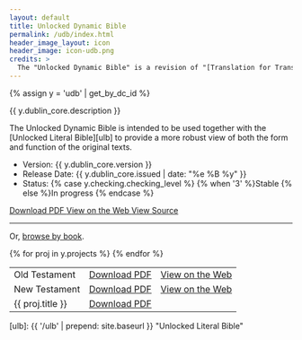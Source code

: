```yaml
---
layout: default
title: Unlocked Dynamic Bible
permalink: /udb/index.html
header_image_layout: icon
header_image: icon-udb.png
credits: >
  The "Unlocked Dynamic Bible" is a revision of "[Translation for Translators](https://git.door43.org/Door43/T4T)" (by Ellis W. Deibler Jr. made available under a [Creative Commons Attribution-ShareAlike 4.0 International](http://creativecommons.org/licenses/by-sa/4.0) license), designed by unfoldingWord and revised by the [Door43 World Missions Community](https://door43.org/). It is made available under a [Creative Commons Attribution-ShareAlike 4.0 International](https://creativecommons.org/licenses/by-sa/4.0/) license.
---
```


{% assign y = 'udb' | get_by_dc_id %}
<p>{{ y.dublin_core.description }}</p>
<p>The Unlocked Dynamic Bible is intended to be used together with the [Unlocked Literal Bible][ulb] to provide a more robust view of both the form and function of the original texts.</p>

<ul>
 <li>Version: {{ y.dublin_core.version }}</li>
 <li>Release Date: {{ y.dublin_core.issued | date: "%e %B %y" }}</li>
 <li>Status: {% case y.checking.checking_level %}
{% when '3' %}Stable {% else %}In progress
{% endcase %}</li>
</ul>

<div class="text-center">
 <p>
  <a class="btn btn-dark btn-sm" href="https://cdn.door43.org/en/{{ y.dublin_core.identifier }}/v{{ y.dublin_core.version }}/pdf/en_{{ y.dublin_core.identifier }}_v{{ y.dublin_core.version }}.pdf" title="{{ y.dublin_core.identifier | upcase }} Version {{ y.dublin_core.version }} PDF">
   <i class="fa fa-file-pdf-o"></i> Download PDF
  </a>
  <a class="btn btn-dark btn-sm" href="https://door43.org/u/Door43-Catalog/en_udb/ade6251820/" title="{{ y.dublin_core.identifier | upcase }} Version {{ y.dublin_core.version }} Web">
   <i class="fa fa-globe"></i> View on the Web
  </a>
  <a class="btn btn-dark btn-sm" href="{{ y.dublin_core.url }}" title="{{ y.dublin_core.identifier | upcase }} Version {{ y.dublin_core.version }} Source">
   <i class="fa fa-archive"></i> View Source
  </a>
</p>
</div>

<hr>
<p>Or, <a data-toggle="collapse" href="#collapseBooks" aria-expanded="false" aria-controls="collapseBooks">browse by book</a>.
</p>

<div class="collapse" id="collapseBooks">
<table class="table table-striped table-responsive">
 <tbody>
  <tr>
   <td>Old Testament</td>
   <td><a href="https://cdn.door43.org/en/{{ y.dublin_core.identifier }}/v{{ y.dublin_core.version }}/pdf/en_{{ y.dublin_core.identifier }}_v{{ y.dublin_core.version }}_ot.pdf" title="{{ proj.title }} PDF"><i class="fa fa-file-pdf-o"></i> Download PDF</a></td>
   <td><a href="https://door43.org/u/Door43-Catalog/en_udb/ade6251820/01-GEN.html" title="{{ proj.title }} Web"><i class="fa fa-globe"></i> View on the Web</a></td>
  </tr>
  <tr>
   <td>New Testament</td>
   <td><a href="https://cdn.door43.org/en/{{ y.dublin_core.identifier }}/v{{ y.dublin_core.version }}/pdf/en_{{ y.dublin_core.identifier }}_v{{ y.dublin_core.version }}_nt.pdf" title="{{ proj.title }} PDF"><i class="fa fa-file-pdf-o"></i> Download PDF</a></td>
   <td><a href="https://door43.org/u/Door43-Catalog/en_udb/ade6251820/41-MAT.html" title="{{ proj.title }} Web"><i class="fa fa-globe"></i> View on the Web</a></td>
  </tr>
  {% for proj in y.projects %}
  <tr>
   <td>{{ proj.title }}</td>
   <td><a href="https://cdn.door43.org/en/{{ y.dublin_core.identifier }}/v{{ y.dublin_core.version }}/pdf/en_{{ y.dublin_core.identifier }}_{{ usfm_name }}_v{{ y.dublin_core.version }}.pdf" title="{{ proj.title }} PDF"><i class="fa fa-file-pdf-o"></i> Download PDF</a></td>
  </tr>
  {% endfor %}
 </tbody>
</table>
</div>

[ulb]: {{ '/ulb' | prepend: site.baseurl }} "Unlocked Literal Bible"
